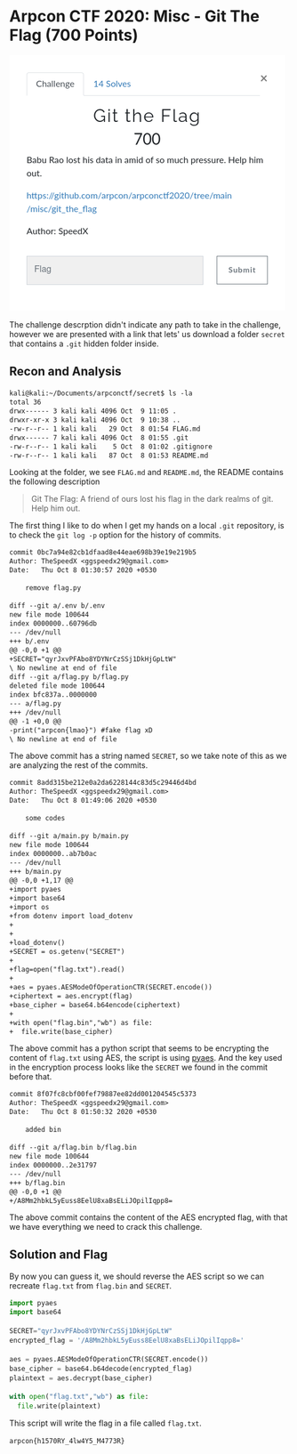 # Arpcon CTF 2020: Misc - Git The Flag (700 Points)

![img](https://github.com/FreezeLuiz/CTF-Writeups/blob/master/Misc/images/arpconctf2020-Git_the_Flag/git-the-flag_desc.PNG "Challenge Description")

The challenge descrption didn't indicate any path to take in the challenge, however we are presented with a link that lets' us download a folder `secret` that contains a `.git` hidden folder inside.


## Recon and Analysis

```shell
kali@kali:~/Documents/arpconctf/secret$ ls -la
total 36
drwx------ 3 kali kali 4096 Oct  9 11:05 .
drwxr-xr-x 3 kali kali 4096 Oct  9 10:38 ..
-rw-r--r-- 1 kali kali   29 Oct  8 01:54 FLAG.md
drwx------ 7 kali kali 4096 Oct  8 01:55 .git
-rw-r--r-- 1 kali kali    5 Oct  8 01:02 .gitignore
-rw-r--r-- 1 kali kali   87 Oct  8 01:53 README.md
```

Looking at the folder, we see `FLAG.md` and `README.md`, the README contains the following description

>Git The Flag: A friend of ours lost his flag in the dark realms of git. Help him out.

The first thing I like to do when I get my hands on a local `.git` repository, is to check the `git log -p` option for the history of commits.

```
commit 0bc7a94e82cb1dfaad8e44eae698b39e19e219b5
Author: TheSpeedX <ggspeedx29@gmail.com>
Date:   Thu Oct 8 01:30:57 2020 +0530

    remove flag.py

diff --git a/.env b/.env
new file mode 100644
index 0000000..60796db
--- /dev/null
+++ b/.env
@@ -0,0 +1 @@
+SECRET="qyrJxvPFAbo8YDYNrCzSSj1DkHjGpLtW"
\ No newline at end of file
diff --git a/flag.py b/flag.py
deleted file mode 100644
index bfc837a..0000000
--- a/flag.py
+++ /dev/null
@@ -1 +0,0 @@
-print("arpcon{lmao}") #fake flag xD
\ No newline at end of file
```

The above commit has a string named `SECRET`, so we take note of this as we are analyzing the rest of the commits.

```
commit 8add315be212e0a2da6228144c83d5c29446d4bd
Author: TheSpeedX <ggspeedx29@gmail.com>
Date:   Thu Oct 8 01:49:06 2020 +0530

    some codes

diff --git a/main.py b/main.py
new file mode 100644
index 0000000..ab7b0ac
--- /dev/null
+++ b/main.py
@@ -0,0 +1,17 @@
+import pyaes
+import base64
+import os
+from dotenv import load_dotenv
+
+
+load_dotenv()
+SECRET = os.getenv("SECRET")
+
+flag=open("flag.txt").read()
+
+aes = pyaes.AESModeOfOperationCTR(SECRET.encode())
+ciphertext = aes.encrypt(flag)
+base_cipher = base64.b64encode(ciphertext)
+
+with open("flag.bin","wb") as file:
+  file.write(base_cipher)
```

The above commit has a python script that seems to be encrypting the content of `flag.txt` using AES, the script is using [pyaes](https://github.com/ricmoo/pyaes). And the key used in the encryption process looks like the `SECRET` we found in the commit before that.


```
commit 8f07fc8cbf00fef79887ee82dd001204545c5373
Author: TheSpeedX <ggspeedx29@gmail.com>
Date:   Thu Oct 8 01:50:32 2020 +0530

    added bin

diff --git a/flag.bin b/flag.bin
new file mode 100644
index 0000000..2e31797
--- /dev/null
+++ b/flag.bin
@@ -0,0 +1 @@
+/A8Mm2hbkL5yEuss8EelU8xaBsELiJOpilIqpp8=
```

The above commit contains the content of the AES encrypted flag, with that we have everything we need to crack this challenge.

## Solution and Flag

By now you can guess it, we should reverse the AES script so we can recreate `flag.txt` from `flag.bin` and `SECRET`.


```python
import pyaes
import base64

SECRET="qyrJxvPFAbo8YDYNrCzSSj1DkHjGpLtW"
encrypted_flag = '/A8Mm2hbkL5yEuss8EelU8xaBsELiJOpilIqpp8='

aes = pyaes.AESModeOfOperationCTR(SECRET.encode())
base_cipher = base64.b64decode(encrypted_flag)
plaintext = aes.decrypt(base_cipher)

with open("flag.txt","wb") as file:
  file.write(plaintext)
```

This script will write the flag in a file called `flag.txt`.

`arpcon{h1570RY_4lw4Y5_M4773R}`